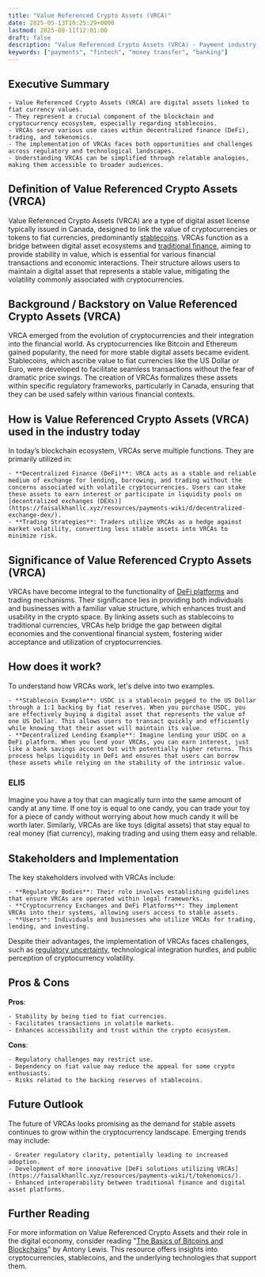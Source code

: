 ```yaml
---
title: "Value Referenced Crypto Assets (VRCA)"
date: 2025-05-13T10:25:29+0000
lastmod: 2025-08-11T12:01:00
draft: false
description: "Value Referenced Crypto Assets (VRCA) - Payment industry knowledge and insights"
keywords: ["payments", "fintech", "money transfer", "banking"]
---
```


## Executive Summary

 	- Value Referenced Crypto Assets (VRCA) are digital assets linked to fiat currency values.
 	- They represent a crucial component of the blockchain and cryptocurrency ecosystem, especially regarding stablecoins.
 	- VRCAs serve various use cases within decentralized finance (DeFi), trading, and tokenomics.
 	- The implementation of VRCAs faces both opportunities and challenges across regulatory and technological landscapes.
 	- Understanding VRCAs can be simplified through relatable analogies, making them accessible to broader audiences.

## Definition of Value Referenced Crypto Assets (VRCA)
Value Referenced Crypto Assets (VRCA) are a type of digital asset license typically issued in Canada, designed to link the value of cryptocurrencies or tokens to fiat currencies, predominantly [stablecoins](https://faisalkhanllc.xyz/resources/payments-wiki/s/what-is-a-stablecoin/). VRCAs function as a bridge between digital asset ecosystems and [traditional finance](https://faisalkhanllc.xyz/resources/payments-wiki/f/formal-financial-systems/), aiming to provide stability in value, which is essential for various financial transactions and economic interactions. Their structure allows users to maintain a digital asset that represents a stable value, mitigating the volatility commonly associated with cryptocurrencies.
## Background / Backstory on Value Referenced Crypto Assets (VRCA)
VRCA emerged from the evolution of cryptocurrencies and their integration into the financial world. As cryptocurrencies like Bitcoin and Ethereum gained popularity, the need for more stable digital assets became evident. Stablecoins, which ascribe value to fiat currencies like the US Dollar or Euro, were developed to facilitate seamless transactions without the fear of dramatic price swings. The creation of VRCAs formalizes these assets within specific regulatory frameworks, particularly in Canada, ensuring that they can be used safely within various financial contexts.
## How is Value Referenced Crypto Assets (VRCA) used in the industry today
In today’s blockchain ecosystem, VRCAs serve multiple functions. They are primarily utilized in:

 	- **Decentralized Finance (DeFi)**: VRCA acts as a stable and reliable medium of exchange for lending, borrowing, and trading without the concerns associated with volatile cryptocurrencies. Users can stake these assets to earn interest or participate in liquidity pools on [decentralized exchanges (DEXs)](https://faisalkhanllc.xyz/resources/payments-wiki/d/decentralized-exchange-dex/).
 	- **Trading Strategies**: Traders utilize VRCAs as a hedge against market volatility, converting less stable assets into VRCAs to minimize risk.

## Significance of Value Referenced Crypto Assets (VRCA)
VRCAs have become integral to the functionality of [DeFi platforms](https://faisalkhanllc.xyz/resources/payments-wiki/d/decentralized-finance-defi/) and trading mechanisms. Their significance lies in providing both individuals and businesses with a familiar value structure, which enhances trust and usability in the crypto space. By linking assets such as stablecoins to traditional currencies, VRCAs help bridge the gap between digital economies and the conventional financial system, fostering wider acceptance and utilization of cryptocurrencies.
## How does it work?
To understand how VRCAs work, let's delve into two examples.

 	- **Stablecoin Example**: USDC is a stablecoin pegged to the US Dollar through a 1:1 backing by fiat reserves. When you purchase USDC, you are effectively buying a digital asset that represents the value of one US Dollar. This allows users to transact quickly and efficiently while knowing that their asset will maintain its value.
 	- **Decentralized Lending Example**: Imagine lending your USDC on a DeFi platform. When you lend your VRCAs, you can earn interest, just like a bank savings account but with potentially higher returns. This process helps liquidity in DeFi and ensures that users can borrow these assets while relying on the stability of the intrinsic value.

### ELI5
Imagine you have a toy that can magically turn into the same amount of candy at any time. If one toy is equal to one candy, you can trade your toy for a piece of candy without worrying about how much candy it will be worth later. Similarly, VRCAs are like toys (digital assets) that stay equal to real money (fiat currency), making trading and using them easy and reliable.
## Stakeholders and Implementation
The key stakeholders involved with VRCAs include:

 	- **Regulatory Bodies**: Their role involves establishing guidelines that ensure VRCAs are operated within legal frameworks.
 	- **Cryptocurrency Exchanges and DeFi Platforms**: They implement VRCAs into their systems, allowing users access to stable assets.
 	- **Users**: Individuals and businesses who utilize VRCAs for trading, lending, and investing.

Despite their advantages, the implementation of VRCAs faces challenges, such as [regulatory uncertainty](https://faisalkhanllc.xyz/resources/payments-wiki/c/cryptocurrency-regulation/), technological integration hurdles, and public perception of cryptocurrency volatility.
## Pros & Cons
**Pros**:

 	- Stability by being tied to fiat currencies.
 	- Facilitates transactions in volatile markets.
 	- Enhances accessibility and trust within the crypto ecosystem.

**Cons**:

 	- Regulatory challenges may restrict use.
 	- Dependency on fiat value may reduce the appeal for some crypto enthusiasts.
 	- Risks related to the backing reserves of stablecoins.

## Future Outlook
The future of VRCAs looks promising as the demand for stable assets continues to grow within the cryptocurrency landscape. Emerging trends may include:

 	- Greater regulatory clarity, potentially leading to increased adoption.
 	- Development of more innovative [DeFi solutions utilizing VRCAs](https://faisalkhanllc.xyz/resources/payments-wiki/t/tokenomics/).
 	- Enhanced interoperability between traditional finance and digital asset platforms.

## Further Reading
For more information on Value Referenced Crypto Assets and their role in the digital economy, consider reading "[The Basics of Bitcoins and Blockchains](https://www.goodreads.com/book/show/40541157-the-basics-of-bitcoins-and-blockchains)" by Antony Lewis. This resource offers insights into cryptocurrencies, stablecoins, and the underlying technologies that support them.